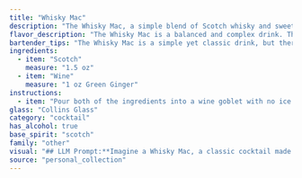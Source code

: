 ```yaml
---
title: "Whisky Mac"
description: "The Whisky Mac, a simple blend of Scotch whisky and sweet wine, is a member of the wine-based cocktail family.  It's a classic British drink, popularized in the early 20th century, likely originating from Scottish pubs as a quick and flavorful way to enjoy whisky. "
flavor_description: "The Whisky Mac is a balanced and complex drink. The Scotch whisky brings a robust, smoky character, while the sweet vermouth adds notes of dried fruit, spice, and a touch of bitterness. The combination creates a warm and comforting experience with a lingering finish. "
bartender_tips: "The Whisky Mac is a simple yet classic drink, but there are a few tricks to make it shine. Use a good quality Scotch with some age for depth. Opt for a sweet, fortified wine like ruby port or sweet vermouth.  Chill both ingredients beforehand for a refreshing experience.  Shake vigorously with ice to dilute and chill the drink, then strain into a chilled coupe glass. Garnish with a twist of orange peel for a touch of citrus aroma. "
ingredients:
  - item: "Scotch"
    measure: "1.5 oz"
  - item: "Wine"
    measure: "1 oz Green Ginger"
instructions:
  - item: "Pour both of the ingredients into a wine goblet with no ice."
glass: "Collins Glass"
category: "cocktail"
has_alcohol: true
base_spirit: "scotch"
family: "other"
visual: "## LLM Prompt:**Imagine a Whisky Mac, a classic cocktail made with Scotch whisky and sweet vermouth. Describe the drink's appearance in vivid detail. Consider:*** **Color:** Is it a deep amber, a reddish hue, or something in between?* **Clarity:** Is it clear, or does it have a slight cloudiness?* **Texture:** Is it smooth and silky, or does it have a slight oily sheen?* **Ice:** What type of ice is used, and how does it affect the drink's appearance?* **Garnish:** What, if any, garnish is used, and how does it contribute to the overall aesthetic?**Example:** The Whisky Mac, a captivating blend of amber Scotch and ruby vermouth, boasts a deep, rich hue reminiscent of polished mahogany. Its clarity is pristine, with a subtle, almost imperceptible shimmer from the ice.  A large, clear ice cube sits nestled within the chilled glass, melting slowly and releasing a gentle mist.  A twist of orange peel rests elegantly on the rim, offering a fragrant aroma that complements the complex notes of the drink. "
source: "personal_collection"
---
```


